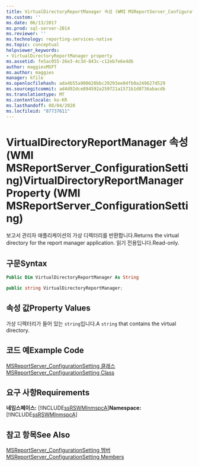 ```yaml
---
title: VirtualDirectoryReportManager 속성 (WMI MSReportServer_ConfigurationSetting) | Microsoft Docs
ms.custom: ''
ms.date: 06/13/2017
ms.prod: sql-server-2014
ms.reviewer: ''
ms.technology: reporting-services-native
ms.topic: conceptual
helpviewer_keywords:
- VirtualDirectoryReportManager property
ms.assetid: fe5ac055-26e3-4c3d-843c-c12eb7e6e4db
author: maggiesMSFT
ms.author: maggies
manager: kfile
ms.openlocfilehash: ada4b55a900620bbc29293ee04fb0a249627d529
ms.sourcegitcommit: ad4d92dce894592a259721a1571b1d8736abacdb
ms.translationtype: MT
ms.contentlocale: ko-KR
ms.lasthandoff: 08/04/2020
ms.locfileid: "87737611"
---
```

# <a name="virtualdirectoryreportmanager-property-wmi-msreportserver_configurationsetting"></a><span data-ttu-id="2807d-102">VirtualDirectoryReportManager 속성(WMI MSReportServer_ConfigurationSetting)</span><span class="sxs-lookup"><span data-stu-id="2807d-102">VirtualDirectoryReportManager Property (WMI MSReportServer_ConfigurationSetting)</span></span>
  <span data-ttu-id="2807d-103">보고서 관리자 애플리케이션의 가상 디렉터리를 반환합니다.</span><span class="sxs-lookup"><span data-stu-id="2807d-103">Returns the virtual directory for the report manager application.</span></span> <span data-ttu-id="2807d-104">읽기 전용입니다.</span><span class="sxs-lookup"><span data-stu-id="2807d-104">Read-only.</span></span>  
  
## <a name="syntax"></a><span data-ttu-id="2807d-105">구문</span><span class="sxs-lookup"><span data-stu-id="2807d-105">Syntax</span></span>  
  
```vb  
Public Dim VirtualDirectoryReportManager As String  
```  
  
```csharp  
public string VirtualDirectoryReportManager;  
```  
  
## <a name="property-values"></a><span data-ttu-id="2807d-106">속성 값</span><span class="sxs-lookup"><span data-stu-id="2807d-106">Property Values</span></span>  
 <span data-ttu-id="2807d-107">가상 디렉터리가 들어 있는 `string`입니다.</span><span class="sxs-lookup"><span data-stu-id="2807d-107">A `string` that contains the virtual directory.</span></span>  
  
## <a name="example-code"></a><span data-ttu-id="2807d-108">코드 예</span><span class="sxs-lookup"><span data-stu-id="2807d-108">Example Code</span></span>  
 [<span data-ttu-id="2807d-109">MSReportServer_ConfigurationSetting 클래스</span><span class="sxs-lookup"><span data-stu-id="2807d-109">MSReportServer_ConfigurationSetting Class</span></span>](msreportserver-configurationsetting-class.md)  
  
## <a name="requirements"></a><span data-ttu-id="2807d-110">요구 사항</span><span class="sxs-lookup"><span data-stu-id="2807d-110">Requirements</span></span>  
 <span data-ttu-id="2807d-111">**네임스페이스:** [!INCLUDE[ssRSWMInmspcA](../../includes/ssrswminmspca-md.md)]</span><span class="sxs-lookup"><span data-stu-id="2807d-111">**Namespace:** [!INCLUDE[ssRSWMInmspcA](../../includes/ssrswminmspca-md.md)]</span></span>  
  
## <a name="see-also"></a><span data-ttu-id="2807d-112">참고 항목</span><span class="sxs-lookup"><span data-stu-id="2807d-112">See Also</span></span>  
 [<span data-ttu-id="2807d-113">MSReportServer_ConfigurationSetting 멤버</span><span class="sxs-lookup"><span data-stu-id="2807d-113">MSReportServer_ConfigurationSetting Members</span></span>](msreportserver-configurationsetting-members.md)  
  
  
